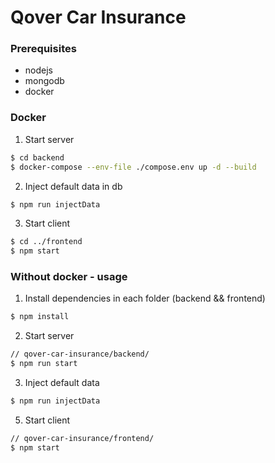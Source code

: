 # Qover Car Insurance

### Prerequisites
- nodejs
- mongodb
- docker

### Docker

1. Start server
```sh
$ cd backend
$ docker-compose --env-file ./compose.env up -d --build
```
2. Inject default data in db
```sh
$ npm run injectData
```
3. Start client
```sh
$ cd ../frontend
$ npm start
```


### Without docker - usage

1. Install dependencies in each folder (backend && frontend)
```sh
$ npm install
```
2. Start server
```sh
// qover-car-insurance/backend/
$ npm run start
```
3. Inject default data
```sh
$ npm run injectData
```
5. Start client
```sh
// qover-car-insurance/frontend/
$ npm start
```

